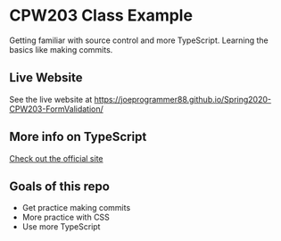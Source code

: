 # CPW203 Class Example
Getting familiar with source control and more TypeScript. Learning the basics like making commits.

## Live Website
See the live website at https://joeprogrammer88.github.io/Spring2020-CPW203-FormValidation/

## More info on TypeScript
[Check out the official site](https://www.typescriptlang.org/)

## Goals of this repo
- Get practice making commits
- More practice with CSS
- Use more TypeScript
